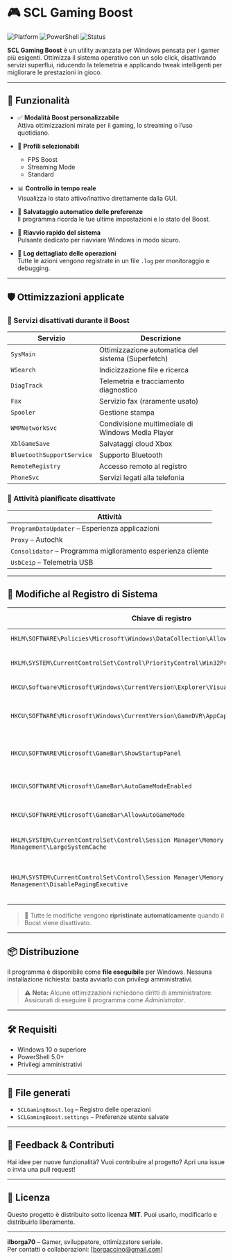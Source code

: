 # 🎮 SCL Gaming Boost

![Platform](https://img.shields.io/badge/platform-Windows-blue)
![PowerShell](https://img.shields.io/badge/language-PowerShell-lightgrey)
![Status](https://img.shields.io/badge/status-Active-brightgreen)

**SCL Gaming Boost** è un utility avanzata per Windows pensata per i gamer più esigenti. Ottimizza il sistema operativo con un solo click, disattivando servizi superflui, riducendo la telemetria e applicando tweak intelligenti per migliorare le prestazioni in gioco.

---

## 🚀 Funzionalità

- ✅ **Modalità Boost personalizzabile**  
  Attiva ottimizzazioni mirate per il gaming, lo streaming o l’uso quotidiano.

- 🎯 **Profili selezionabili**  
  - FPS Boost  
  - Streaming Mode  
  - Standard

- 📊 **Controllo in tempo reale**  
  Visualizza lo stato attivo/inattivo direttamente dalla GUI.

- 🧠 **Salvataggio automatico delle preferenze**  
  Il programma ricorda le tue ultime impostazioni e lo stato del Boost.

- 🔁 **Riavvio rapido del sistema**  
  Pulsante dedicato per riavviare Windows in modo sicuro.

- 📝 **Log dettagliato delle operazioni**  
  Tutte le azioni vengono registrate in un file `.log` per monitoraggio e debugging.

---

## 🛡️ Ottimizzazioni applicate

### 🔧 Servizi disattivati durante il Boost

| Servizio                  | Descrizione                                      |
|---------------------------|--------------------------------------------------|
| `SysMain`                 | Ottimizzazione automatica del sistema (Superfetch) |
| `WSearch`                 | Indicizzazione file e ricerca                    |
| `DiagTrack`               | Telemetria e tracciamento diagnostico           |
| `Fax`                     | Servizio fax (raramente usato)                  |
| `Spooler`                 | Gestione stampa                                 |
| `WMPNetworkSvc`           | Condivisione multimediale di Windows Media Player |
| `XblGameSave`             | Salvataggi cloud Xbox                           |
| `BluetoothSupportService`| Supporto Bluetooth                               |
| `RemoteRegistry`          | Accesso remoto al registro                      |
| `PhoneSvc`                | Servizi legati alla telefonia                   |

### 📅 Attività pianificate disattivate

| Attività                                                                 |
|--------------------------------------------------------------------------|
| `ProgramDataUpdater` – Esperienza applicazioni                          |
| `Proxy` – Autochk                                                        |
| `Consolidator` – Programma miglioramento esperienza cliente             |
| `UsbCeip` – Telemetria USB                                               |

---

## 🧠 Modifiche al Registro di Sistema

| Chiave di registro                                                                 | Valore impostato | Descrizione                                                                 |
|------------------------------------------------------------------------------------|------------------|-----------------------------------------------------------------------------|
| `HKLM\SOFTWARE\Policies\Microsoft\Windows\DataCollection\AllowTelemetry`           | `0`              | Disattiva la telemetria                                                     |
| `HKLM\SYSTEM\CurrentControlSet\Control\PriorityControl\Win32PrioritySeparation`   | `26`             | Ottimizza la priorità dei thread                                            |
| `HKCU\Software\Microsoft\Windows\CurrentVersion\Explorer\VisualEffects\VisualFXSetting` | `2`         | Disattiva effetti visivi                                                    |
| `HKCU\SOFTWARE\Microsoft\Windows\CurrentVersion\GameDVR\AppCaptureEnabled`        | `0`              | Disattiva la registrazione automatica dei giochi                           |
| `HKCU\SOFTWARE\Microsoft\GameBar\ShowStartupPanel`                                | `0`              | Nasconde il pannello Game Bar all’avvio                                     |
| `HKCU\SOFTWARE\Microsoft\GameBar\AutoGameModeEnabled`                             | `0`              | Disattiva Game Mode automatico                                              |
| `HKCU\SOFTWARE\Microsoft\GameBar\AllowAutoGameMode`                               | `1`              | Consente Game Mode manuale                                                  |
| `HKLM\SYSTEM\CurrentControlSet\Control\Session Manager\Memory Management\LargeSystemCache` | `1`      | Ottimizza la cache di sistema                                               |
| `HKLM\SYSTEM\CurrentControlSet\Control\Session Manager\Memory Management\DisablePagingExecutive` | `1` | Mantiene i driver in RAM per prestazioni migliori                          |

> 🔁 Tutte le modifiche vengono **ripristinate automaticamente** quando il Boost viene disattivato.

---

## 📦 Distribuzione

Il programma è disponibile come **file eseguibile** per Windows. Nessuna installazione richiesta: basta avviarlo con privilegi amministrativi.

> ⚠️ **Nota:** Alcune ottimizzazioni richiedono diritti di amministratore. Assicurati di eseguire il programma come _Administrator_.

---

## 🛠️ Requisiti

- Windows 10 o superiore  
- PowerShell 5.0+  
- Privilegi amministrativi

---

## 📁 File generati

- `SCLGamingBoost.log` – Registro delle operazioni  
- `SCLGamingBoost.settings` – Preferenze utente salvate

---

## 💬 Feedback & Contributi

Hai idee per nuove funzionalità? Vuoi contribuire al progetto? Apri una issue o invia una pull request!

---

## 📜 Licenza

Questo progetto è distribuito sotto licenza **MIT**. Puoi usarlo, modificarlo e distribuirlo liberamente.

---


**ilborga70** – Gamer, sviluppatore, ottimizzatore seriale.  
Per contatti o collaborazioni: [borgaccino@gmail.com]
